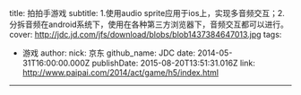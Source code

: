 title: 拍拍手游戏
subtitle: 1.使用audio sprite应用于ios上，实现多音频交互；2. 分拆音频在android系统下，使用在各种第三方浏览器下，音频交互都可以进行。
cover: http://jdc.jd.com/jfs/download/blobs/blob1437384647013.jpg
tags:
  - 游戏
author:
  nick: 京东
  github_name: JDC
date: 2014-05-31T16:00:00.000Z
publishDate: 2015-08-20T13:51:31.016Z
link: http://www.paipai.com/2014/act/game/h5/index.html
---